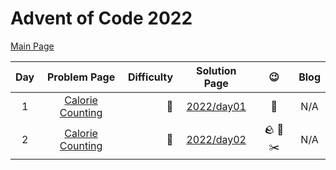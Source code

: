 # Advent of Code 2022

[Main Page](https://adventofcode.com/2022)

| Day |                      Problem Page                       | Difficulty |       Solution Page       |               :wink:               | Blog |
|:---:|:-------------------------------------------------------:| ---: |:-------------------------:|:----------------------------------:| :---: |
|  1  | [Calorie Counting](https://adventofcode.com/2022/day/1) | :star2: | [2022/day01](/2022/day01) |               :cake:               | N/A |
|  2  | [Calorie Counting](https://adventofcode.com/2022/day/2) | :star2: | [2022/day02](/2022/day02) | :rock: :page_with_curl: :scissors: | N/A |


